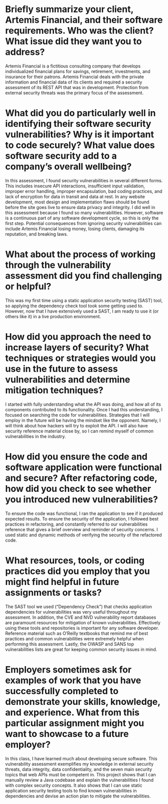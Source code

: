 # Briefly summarize your client, Artemis Financial, and their software requirements. Who was the client? What issue did they want you to address?
Artemis Financial is a fictitious consulting company that develops individualized financial plans for savings, retirement, investments, and insurance for their patrons. Artemis Financial deals with the private information and financial data of its clients and required a security assessment of its REST API that was in development. Protection from external security threats was the primary focus of the assessment. 
# What did you do particularly well in identifying their software security vulnerabilities? Why is it important to code securely? What value does software security add to a company’s overall wellbeing?
In this assessment, I found security vulnerabilities in several different forms. This includes insecure API interactions, insufficient input validation, improper error handling, improper encapsulation, bad coding practices, and lack of encryption for data in transit and data at rest. In any website development, most design and implementation flaws should be found before the site goes live to ensure data privacy and integrity. I did well in this assessment because I found so many vulnerabilities. However, software is a continuous part of any software development cycle, so this is only the first step. Potential consequences from ignoring security vulnerabilities can include Artemis Financial losing money, losing clients, damaging its reputation, and breaking laws.
# What about the process of working through the vulnerability assessment did you find challenging or helpful?
This was my first time using a static application security testing (SAST) tool, so applying the dependency check tool took some getting used to. However, now that I have extensively used a SAST, I am ready to use it (or others like it) in a live production environment. 
# How did you approach the need to increase layers of security? What techniques or strategies would you use in the future to assess vulnerabilities and determine mitigation techniques?
I started with fully understanding what the API was doing, and how all of its components contributed to its functionality. Once I had this understanding, I focused on searching the code for vulnerabilities. Strategies that I will employ in the future will be having the mindset like the opponent. Namely, I will think about how hackers will try to exploit the API. I will also have security reference material close by, so I can remind myself of common vulnerabilities in the industry. 
# How did you ensure the code and software application were functional and secure? After refactoring code, how did you check to see whether you introduced new vulnerabilities?
To ensure the code was functional, I ran the application to see if it produced expected results. To ensure the security of the application, I followed best practices in refactoring, and constantly referred to our vulnerabilities reference that gives a brief overview and reminder of security concerns. I used static and dynamic methods of verifying the security of the refactored code.
# What resources, tools, or coding practices did you employ that you might find helpful in future assignments or tasks?
The SAST tool we used (“Dependency Check”) that checks application dependencies for vulnerabilities was very useful throughout my assessment. In addition, the CVE and NVD vulnerability report databases are paramount resources for mitigation of known vulnerabilities. Effectively using these tools and repositories is important for any software developer. Reference material such as O’Reilly textbooks that remind me of best practices and common vulnerabilities were extremely helpful when performing this assessment. Lastly, the OWASP and SANS top vulnerabilities lists are great for keeping common security issues in mind.
# Employers sometimes ask for examples of work that you have successfully completed to demonstrate your skills, knowledge, and experience. What from this particular assignment might you want to showcase to a future employer?
In this class, I have learned much about developing secure software. This vulnerability assessment exemplifies my knowledge in external security threats, data integrity, data confidentiality, and the seven main security topics that web APIs must be competent in. This project shows that I can manually review a Java codebase and explain the vulnerabilities I found with complex security concepts. It also shows that I can use static application security testing tools to find known vulnerabilities in dependencies and devise an action plan to mitigate the vulnerabilities.
